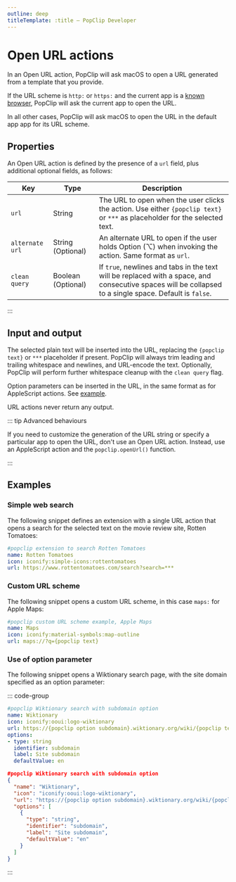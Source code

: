```yaml
---
outline: deep
titleTemplate: :title — PopClip Developer
---
```


# Open URL actions

In an Open URL action, PopClip will ask macOS to open a URL generated from a template that you provide.

If the URL scheme is `http:` or `https:` and the current app is a [known browser](/kb/browsers), PopClip will ask
the current app to open the URL.

In all other cases, PopClip will ask macOS to open the URL in the default app app for its URL scheme.

## Properties

An Open URL action is defined by the presence of a `url` field, plus additional
optional fields, as follows:

| Key             | Type               | Description                                                                                                                                                        |
| --------------- | ------------------ | ------------------------------------------------------------------------------------------------------------------------------------------------------------------ |
| `url`           | String             | The URL to open when the user clicks the action. Use either `{popclip text}` or `***` as placeholder for the selected text.                                        |
| `alternate url` | String (Optional)  | An alternate URL to open if the user holds Option (⌥) when invoking the action. Same format as `url`.                                                              |
| `clean query`   | Boolean (Optional) | If `true`, newlines and tabs in the text will be replaced with a space, and consecutive spaces will be collapsed to a single space. Default is `false`.            |

:::

## Input and output

The selected plain text will be inserted into the URL, replacing the
`{popclip text}` or `***` placeholder if present. PopClip will always trim leading and
trailing whitespace and newlines, and URL-encode the text. Optionally, PopClip
will perform further whitespace cleanup with the `clean query` flag.

Option parameters can be inserted in the URL, in the same format as for
AppleScript actions. See [example](#use-of-option-parameter).

URL actions never return any output.

::: tip Advanced behaviours

If you need to customize the generation of the URL string or specify a particular app to open the URL, don't use an Open URL action. Instead, use an AppleScript action and the `popclip.openUrl()` function.

:::

## Examples

### Simple web search

The following snippet defines an extension with a single URL action that opens a
search for the selected text on the movie review site, Rotten Tomatoes:

```yaml
#popclip extension to search Rotten Tomatoes
name: Rotten Tomatoes
icon: iconify:simple-icons:rottentomatoes
url: https://www.rottentomatoes.com/search?search=***
```

### Custom URL scheme

The following snippet opens a custom URL scheme, in this case `maps:` for Apple
Maps:

```yaml
#popclip custom URL scheme example, Apple Maps
name: Maps
icon: iconify:material-symbols:map-outline
url: maps://?q={popclip text}
```

### Use of option parameter

The following snippet opens a Wiktionary search page, with the site domain
specified as an option parameter:

::: code-group

```yaml
#popclip Wiktionary search with subdomain option
name: Wiktionary
icon: iconify:ooui:logo-wiktionary
url: https://{popclip option subdomain}.wiktionary.org/wiki/{popclip text}
options:
- type: string
  identifier: subdomain
  label: Site subdomain
  defaultValue: en
```

```json
#popclip Wiktionary search with subdomain option
{
  "name": "Wiktionary",
  "icon": "iconify:ooui:logo-wiktionary",
  "url": "https://{popclip option subdomain}.wiktionary.org/wiki/{popclip text}",
  "options": [
    {
      "type": "string",
      "identifier": "subdomain",
      "label": "Site subdomain",
      "defaultValue": "en"
    }
  ]
}
```

:::
